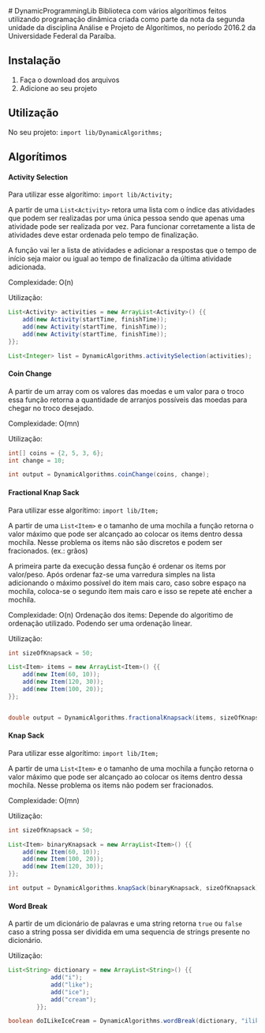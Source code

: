 <snippet>
  <content>
# DynamicProgrammingLib
Biblioteca com vários algorítimos feitos utilizando programação dinâmica criada como parte da nota da segunda unidade da disciplina Análise e Projeto de Algorítimos, no período 2016.2 da Universidade Federal da Paraíba.

## Instalação
1. Faça o download dos arquivos
2. Adicione ao seu projeto

## Utilização
No seu projeto: `import lib/DynamicAlgorithms;`

## Algorítimos
#### Activity Selection
Para utilizar esse algorítimo: `import lib/Activity;`

A partir de uma `List<Activity>` retora uma lista com o índice das atividades que podem ser realizadas por uma única pessoa sendo que apenas uma atividade pode ser realizada por vez.
Para funcionar corretamente a lista de atividades deve estar ordenada pelo tempo de finalização.

A função vai ler a lista de atividades e adicionar a respostas que o tempo de início seja maior ou igual ao tempo de finalizacão da última atividade adicionada.

Complexidade: O(n)

Utilização:
```java
List<Activity> activities = new ArrayList<Activity>() {{
    add(new Activity(startTime, finishTime));
    add(new Activity(startTime, finishTime));
    add(new Activity(startTime, finishTime));
}};

List<Integer> list = DynamicAlgorithms.activitySelection(activities);
```

#### Coin Change
A partir de um array com os valores das moedas e um valor para o troco essa função retorna a quantidade de arranjos possíveis das moedas para chegar no troco desejado.

Complexidade: O(mn)

Utilização:
```java
int[] coins = {2, 5, 3, 6};
int change = 10;

int output = DynamicAlgorithms.coinChange(coins, change);
```

#### Fractional Knap Sack
Para utilizar esse algorítimo: `import lib/Item;`

A partir de uma `List<Item>` e o tamanho de uma mochila a função retorna o valor máximo que pode ser alcançado ao colocar os items dentro dessa mochila. Nesse problema os items não são discretos e podem ser fracionados. (ex.: grãos)

A primeira parte da execução dessa função é ordenar os items por valor/peso.
Após ordenar faz-se uma varredura simples na lista adicionando o máximo possível do item mais caro, caso sobre espaço na mochila, coloca-se o segundo item mais caro e isso se repete até encher a mochila.

Complexidade: O(n)
Ordenação dos items: Depende do algoritimo de ordenação utilizado. Podendo ser uma ordenação linear.

Utilização:
```java
int sizeOfKnapsack = 50;

List<Item> items = new ArrayList<Item>() {{
    add(new Item(60, 10));
    add(new Item(120, 30));
    add(new Item(100, 20));
}};


double output = DynamicAlgorithms.fractionalKnapsack(items, sizeOfKnapsack);
```

#### Knap Sack
Para utilizar esse algorítimo: `import lib/Item;`

A partir de uma `List<Item>` e o tamanho de uma mochila a função retorna o valor máximo que pode ser alcançado ao colocar os items dentro dessa mochila. Nesse problema os items não podem ser fracionados.

Complexidade: O(mn)

Utilização:
```java
int sizeOfKnapsack = 50;

List<Item> binaryKnapsack = new ArrayList<Item>() {{
    add(new Item(60, 10));
    add(new Item(100, 20));
    add(new Item(120, 30));
}};

int output = DynamicAlgorithms.knapSack(binaryKnapsack, sizeOfKnapsack);
```

#### Word Break
A partir de um dicionário de palavras e uma string retorna `true` ou `false` caso a string possa ser dividida em uma sequencia de strings presente no dicionário.

Utilização:
```java
List<String> dictionary = new ArrayList<String>() {{
            add("i");
            add("like");
            add("ice");
            add("cream");
        }};

boolean doILikeIceCream = DynamicAlgorithms.wordBreak(dictionary, "ilikeicecream")
```

  </content>
</snippet>
